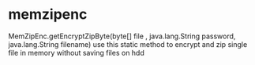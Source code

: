 # memzipenc
MemZipEnc.getEncryptZipByte(byte[] file , java.lang.String password, java.lang.String filename)
use this static method to encrypt and zip single file in memory without saving files on hdd
